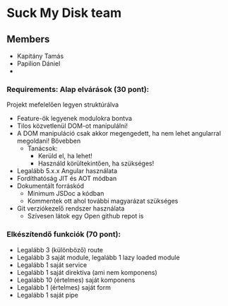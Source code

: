 # Suck My Disk team

## Members
- Kapitány Tamás
- Papilion Dániel
-
### Requirements: Alap elvárások (30 pont):
Projekt mefelelően legyen struktúrálva
- Feature-ök legyenek modulokra bontva
- Tilos közvetlenül DOM-ot manipulálni!
- A DOM manipuláció csak akkor megengedett, ha nem lehet angularral megoldani! Bővebben
   * Tanácsok:
     * Kerüld el, ha lehet!
     * Használd körültekintően, ha szükséges!
- Legalább 5.x.x Angular használata
- Fordíthatóság JIT és AOT módban
- Dokumentált forráskód
  * Minimum JSDoc a kódban
  * Kommentek ott ahol további magyarázat szükséges
- Git verziókezelő rendszer használata
  * Szívesen látok egy Open github repot is
  
### Elkészítendő funkciók (70 pont):
- Legalább 3 (különböző) route
- Legalább 3 saját module, legalább 1 lazy loaded module
- Legalább 1 saját service
- Legalább 1 saját direktíva (ami nem komponens)
- Legalább 10 (értelmes) saját komponens
- Legalább 1 (értelmes) saját form
- Legalább 1 saját pipe

